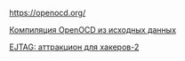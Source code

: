 https://openocd.org/

[Компиляция OpenOCD из исходных данных](https://support.milandr.ru/base/primenenie/programmirovanie-32-razryadnykh-mk/osobennosti-primeneniya-pri-rabote-v-linux/46610/#:~:text=OpenOCD%20-%20это%20ПО%20с,большого%20числа%20микросхем%20сторонних%20производителей)
 
 [EJTAG: аттракцион для хакеров-2](https://habr.com/ru/articles/383505/)
 
 
